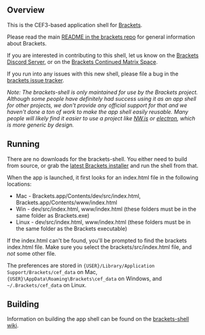 ## Overview

This is the CEF3-based application shell for [Brackets](https://github.com/brackets-cont/brackets). 

Please read the main [README in the brackets repo](https://github.com/brackets-cont/brackets/blob/master/README.md) 
for general information about Brackets.

If you are interested in contributing to this shell, let us know on the 
[Brackets Discord Server](https://discord.gg/rBpTBPttca), 
or on the [Brackets Continued Matrix Space](https://matrix.to/#/#brackets-continued:scanuproductions.com).

If you run into any issues with this new shell, please file a bug in the 
[brackets issue tracker](https://github.com/brackets-cont/brackets/issues).

_Note: The brackets-shell is only maintained for use by the Brackets project. Although some people have 
definitely had success using it as an app shell for other projects, we don't provide any official 
support for that and we haven't done a ton of work to make the app shell easily reusable. Many people 
will likely find it easier to use a project like [NW.js](https://github.com/nwjs/nw.js/) or [electron](https://github.com/atom/electron), which is more generic by design._

## Running

There are no downloads for the brackets-shell. You either need to 
build from source, or grab the [latest Brackets installer](http://brackets.io) 
and run the shell from that.

When the app is launched, it first looks for an index.html file in the following locations:
* Mac - Brackets.app/Contents/dev/src/index.html, Brackets.app/Contents/www/index.html
* Win - dev/src/index.html, www/index.html (these folders must be in the same folder as Brackets.exe)
* Linux - dev/src/index.html, www/index.html (these folders must be in the same folder as the Brackets executable)

If the index.html can't be found, you'll be prompted to find the brackets index.html file. 
Make sure you select the brackets/src/index.html file, and *not* some other file. 

The preferences are stored in `{USER}/Library/Application Support/Brackets/cef_data` on Mac, `{USER}\AppData\Roaming\Brackets\cef_data` on Windows, and `~/.Brackets/cef_data` on Linux.

## Building

Information on building the app shell can be found on the [brackets-shell wiki](https://github.com/brackets-cont/brackets-shell/wiki/Building-brackets-shell).

